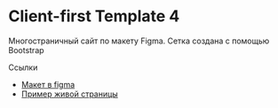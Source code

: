 # Client-first Template 4
Многостраничный сайт по макету Figma. Сетка создана с помощью Bootstrap

Ссылки
- [Макет в figma](https://www.figma.com/community/file/1020703362612171331)
- [Пример живой страницы](https://dimoncss.ru/myworks/client_first_template_4/)